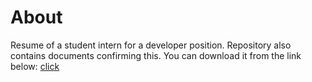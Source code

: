 # About
Resume of a student intern for a developer position. Repository also contains documents confirming this. You can download it from the link below:
[click](https://github.com/De-Par/CV/blob/main/CV.pdf)


